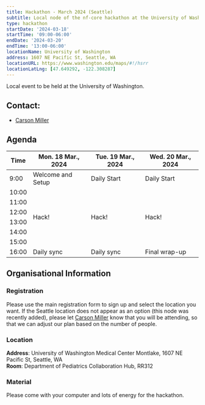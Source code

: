 ```yaml
---
title: Hackathon - March 2024 (Seattle)
subtitle: Local node of the nf-core hackathon at the University of Washington
type: hackathon
startDate: '2024-03-18'
startTime: '09:00-06:00'
endDate: '2024-03-20'
endTime: '13:00-06:00'
locationName: University of Washington
address: 1607 NE Pacific St, Seattle, WA
locationURL: https://www.washington.edu/maps/#!/hsrr
locationLatLng: [47.649292, -122.308287]
---
```


Local event to be held at the University of Washington.

## Contact:

- [<i class="fab fa-slack"></i> Carson Miller](https://nfcore.slack.com/team/U04T0N2631P)

## Agenda

<div class="table-responsive">
    <table class="table table-hover table-sm table-bordered">
        <thead>
            <tr>
                <th>Time</th>
                <th>Mon. 18 Mar., 2024</th>
                <th>Tue. 19 Mar., 2024</th>
                <th>Wed. 20 Mar., 2024</th>
            </tr>
            </thead>
            <tbody>
            <tr>
                <td>9:00</td>
                <td background-color:navy; rowspan="1">Welcome and Setup</td>
                <td background-color:navy; rowspan="1">Daily Start</td>
                <td background-color:navy; rowspan="1">Daily Start</td>
            </tr>
                <td>10:00</td>
                <td rowspan="6">Hack!</td>
                <td rowspan="6">Hack!</td>
                <td rowspan="6">Hack!</td>
            </tr>
            <tr>
                <td>11:00</td>
            </tr>
            <tr>
                <td>12:00</td>
            </tr>
            <tr>
                <td>13:00</td>
            </tr>
            <tr>
                <td>14:00</td>
            </tr>
            <tr>
                <td>15:00</td>
            </tr>
            <tr>
                <td>16:00</td>
                <td background-color:navy; rowspan="1">Daily sync</td>
                <td background-color:navy; rowspan="1">Daily sync</td>
                <td background-color:navy; rowspan="1">Final wrap-up</td>
            </tr>
        </tbody>
    </table>
</div>

## Organisational Information

### Registration

Please use the main registration form to sign up and select the location you want. If the Seattle location does not appear as an option (this node was recently added), please let [Carson Miller](#contact) know that you will be attending, so that we can adjust our plan based on the number of people.

### Location

**Address**: University of Washington Medical Center Montlake, 1607 NE Pacific St, Seattle, WA <br>
**Room**: Department of Pediatrics Collaboration Hub, RR312

### Material

Please come with your computer and lots of energy for the hackathon.
